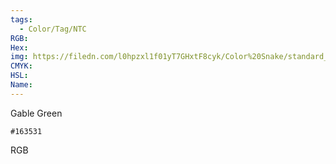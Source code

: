 ```yaml
---
tags:
  - Color/Tag/NTC
RGB:
Hex:
img: https://filedn.com/l0hpzxl1f01yT7GHxtF8cyk/Color%20Snake/standard_csv_to_svg/163531.svg
CMYK:
HSL:
Name:
---
```

Gable Green
```palette
#163531
```
RGB
